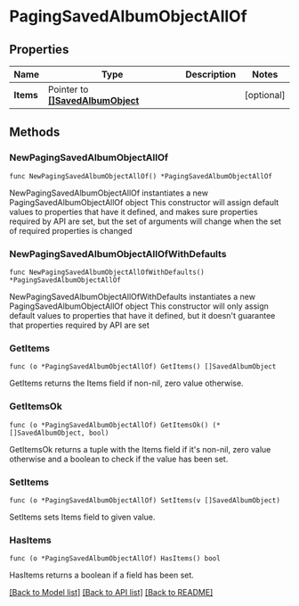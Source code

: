 # PagingSavedAlbumObjectAllOf

## Properties

Name | Type | Description | Notes
------------ | ------------- | ------------- | -------------
**Items** | Pointer to [**[]SavedAlbumObject**](SavedAlbumObject.md) |  | [optional] 

## Methods

### NewPagingSavedAlbumObjectAllOf

`func NewPagingSavedAlbumObjectAllOf() *PagingSavedAlbumObjectAllOf`

NewPagingSavedAlbumObjectAllOf instantiates a new PagingSavedAlbumObjectAllOf object
This constructor will assign default values to properties that have it defined,
and makes sure properties required by API are set, but the set of arguments
will change when the set of required properties is changed

### NewPagingSavedAlbumObjectAllOfWithDefaults

`func NewPagingSavedAlbumObjectAllOfWithDefaults() *PagingSavedAlbumObjectAllOf`

NewPagingSavedAlbumObjectAllOfWithDefaults instantiates a new PagingSavedAlbumObjectAllOf object
This constructor will only assign default values to properties that have it defined,
but it doesn't guarantee that properties required by API are set

### GetItems

`func (o *PagingSavedAlbumObjectAllOf) GetItems() []SavedAlbumObject`

GetItems returns the Items field if non-nil, zero value otherwise.

### GetItemsOk

`func (o *PagingSavedAlbumObjectAllOf) GetItemsOk() (*[]SavedAlbumObject, bool)`

GetItemsOk returns a tuple with the Items field if it's non-nil, zero value otherwise
and a boolean to check if the value has been set.

### SetItems

`func (o *PagingSavedAlbumObjectAllOf) SetItems(v []SavedAlbumObject)`

SetItems sets Items field to given value.

### HasItems

`func (o *PagingSavedAlbumObjectAllOf) HasItems() bool`

HasItems returns a boolean if a field has been set.


[[Back to Model list]](../README.md#documentation-for-models) [[Back to API list]](../README.md#documentation-for-api-endpoints) [[Back to README]](../README.md)


